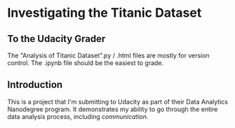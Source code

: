 # Investigating the Titanic Dataset

## To the Udacity Grader

The "Analysis of Titanic Dataset".py / .html files are mostly for version control. The .ipynb file should be the easiest to grade.

## Introduction

This is a project that I'm submitting to Udacity as part of their Data Analytics Nanodegree program. It demonstrates my ability to go through the entire data analysis process, including *communication*.